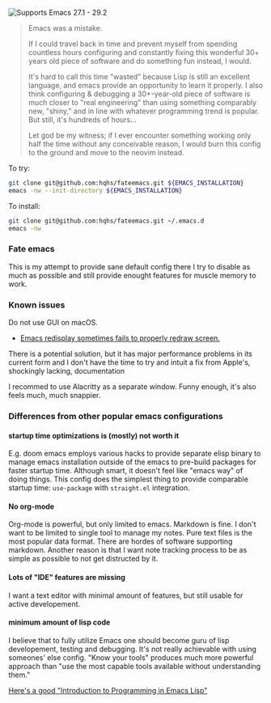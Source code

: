 ![Supports Emacs 27.1 - 29.2](https://img.shields.io/badge/Supports-Emacs_27.1--29.2-blueviolet.svg?style=flat-square&logo=GNU%20Emacs&logoColor=white) 

> Emacs was a mistake.
> 
> If I could travel back in time and prevent myself from spending countless hours configuring and constantly fixing this wonderful 30+ years old piece of software and do something fun instead, I would.
> 
> It's hard to call this time "wasted" because Lisp is still an excellent language, and emacs provide an opportunity to learn it properly. I also think configuring & debugging a 30+-year-old piece of software is much closer to "real engineering" than using something comparably new, "shiny," and in line with whatever programming trend is popular. But still, it's hundreds of hours...
> 
> Let god be my witness; if I ever encounter something working only half the time without any conceivable reason, I would burn this config to the ground and move to the neovim instead.

To try:
```bash
git clone git@github.com:hqhs/fateemacs.git ${EMACS_INSTALLATION}
emacs -nw --init-directory ${EMACS_INSTALLATION}
```
To install: 
```bash
git clone git@github.com:hqhs/fateemacs.git ~/.emacs.d
emacs -nw
```

### Fate emacs

This is my attempt to provide sane default config there I try to disable as much as possible and still provide enought features for muscle memory to work.

### Known issues

Do not use GUI on macOS.

- [Emacs redisplay sometimes fails to properly redraw screen.](https://debbugs.gnu.org/cgi/bugreport.cgi?bug=32932)

There is a potential solution, but it has major performance problems in its current form and I don't have the time to try and intuit a fix from Apple's, shockingly lacking, documentation

I recommed to use Alacritty as a separate window. Funny enough, it's also feels much, much snappier.

### Differences from other popular emacs configurations

#### startup time optimizations is (mostly) not worth it

E.g. doom emacs employs various hacks to provide separate elisp binary to manage emacs installation outside of the emacs to pre-build packages for faster startup time. Although smart, it doesn't feel like "emacs way" of doing things. This config does the simplest thing to provide comparable startup time: `use-package` with `straight.el` integration.

#### No org-mode 

Org-mode is powerful, but only limited to emacs. Markdown is fine. I don't want to be limited to single tool to manage my notes. Pure text files is the most popular data format. There are hordes of software supporting markdown. Another reason is that I want note tracking process to be as simple as possible to not get distructed by it.

#### Lots of "IDE" features are missing

I want a text editor with minimal amount of features, but still usable for active developement. 

#### minimum amount of lisp code

I believe that to fully utilize Emacs one should become guru of lisp developement, testing and debugging. It's not really achievable with using someones' else config. "Know your tools" produces much more powerful approach than "use the most capable tools available without understanding them."

[Here's a good "Introduction to Programming in Emacs Lisp"](https://www.gnu.org/software/emacs/manual/html_node/eintr/)


